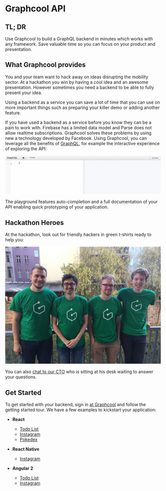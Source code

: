 # Graphcool API

## TL; DR

Use Graphcool to build a GraphQL backend in minutes which works with any framework. Save valuable time so you can focus on your product and presentation.

## What Graphcool provides

You and your team want to hack away on ideas disrupting the mobility sector. At a hackathon you win by having a cool idea and an awesome presentation. However sometimes you need a backend to be able to fully present your idea.

Using a backend as a service you can save a lot of time that you can use on more important things such as preparing your killer demo or adding another feature.

If you have used a backend as a service before you know they can be a pain to work with. Firebase has a limited data model and Parse does not allow realtime subscriptions. Graphcool solves these problems by using new a technology developed by Facebook. Using Graphcool, you can leverage all the benefits of [GraphQL](http://graphql.org), for example the interactive experience of exploring the API:

![](playground.gif)

The playground features auto-completion and a full documentation of your API enabling quick prototyping of your application.

## Hackathon Heroes

At the hackathon, look out for friendly hackers in green t-shirts ready to help you:

![](Graphcool-hackers.png)

You can also [chat to our CTO](http://slack.graph.cool) who is sitting at his desk waiting to answer your questions.

## Get Started

To get started with your backend, sign in [at Graphcool](http://graph.cool) and follow the getting started tour.
We have a few examples to kickstart your application:

* **React**
  * [Todo List](https://github.com/graphcool-examples/react-lokka-todo-example)
  * [Instagram](https://github.com/graphcool-examples/react-relay-instagram-example)
  * [Pokedex](https://github.com/learnapollo/pokedex-react/tree/master/exercise-06-solution)


* **React Native**
  * [Instagram](https://github.com/graphcool-examples/react-native-apollo-instagram-example)


* **Angular 2**
  * [Todo List](https://github.com/graphcool-examples/angular-apollo-todo-example)
  * [Instagram](https://github.com/graphcool-examples/angular-apollo-instagram-example)
